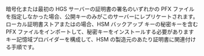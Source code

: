 暗号化または最初の HGS サーバーの証明書の署名のいずれかの PFX ファイルを指定しなかった場合、公開キーのみがこのサーバーにレプリケートされます。
ローカル証明書ストアまたはの場合、HSM バックアップ キーの秘密キーを含む PFX ファイルをインポートして、秘密キーをインストールする必要がありますキー記憶域プロバイダーを構成して、HSM の製造元のあたり証明書に関連付ける手順です。

<!-- Appears in guarded-fabric-initialize-hgs-ad-mode-default.md and guarded-fabric-initialize-hgs-tpm-mode-default.md
-->